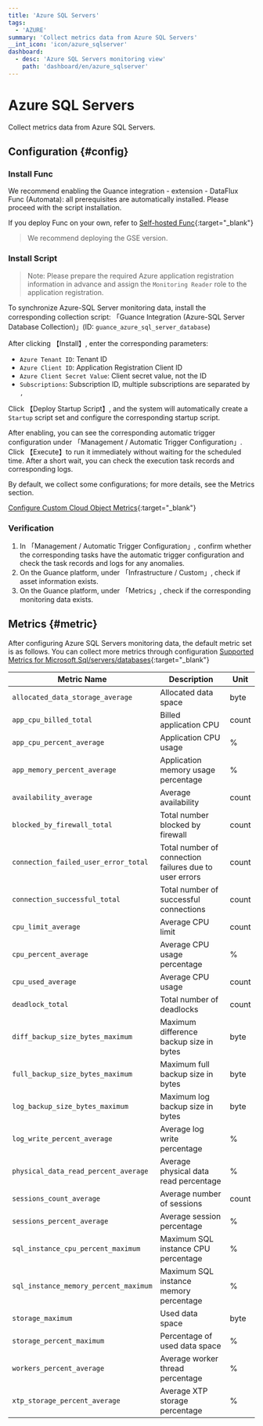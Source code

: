 ```yaml
---
title: 'Azure SQL Servers'
tags: 
  - 'AZURE'
summary: 'Collect metrics data from Azure SQL Servers'
__int_icon: 'icon/azure_sqlserver'
dashboard:
  - desc: 'Azure SQL Servers monitoring view'
    path: 'dashboard/en/azure_sqlserver'
---
```


<!-- markdownlint-disable MD025 -->
# Azure SQL Servers
<!-- markdownlint-enable -->

Collect metrics data from Azure SQL Servers.

## Configuration {#config}

### Install Func

We recommend enabling the Guance integration - extension - DataFlux Func (Automata): all prerequisites are automatically installed. Please proceed with the script installation.

If you deploy Func on your own, refer to [Self-hosted Func](https://func.guance.com/doc/script-market-guance-integration/){:target="_blank"}

> We recommend deploying the GSE version.

### Install Script

> Note: Please prepare the required Azure application registration information in advance and assign the `Monitoring Reader` role to the application registration.

To synchronize Azure-SQL Server monitoring data, install the corresponding collection script: 「Guance Integration (Azure-SQL Server Database Collection)」(ID: `guance_azure_sql_server_database`)

After clicking 【Install】, enter the corresponding parameters:

- `Azure Tenant ID`: Tenant ID
- `Azure Client ID`: Application Registration Client ID
- `Azure Client Secret Value`: Client secret value, not the ID
- `Subscriptions`: Subscription ID, multiple subscriptions are separated by `,`

Click 【Deploy Startup Script】, and the system will automatically create a `Startup` script set and configure the corresponding startup script.

After enabling, you can see the corresponding automatic trigger configuration under 「Management / Automatic Trigger Configuration」. Click 【Execute】to run it immediately without waiting for the scheduled time. After a short wait, you can check the execution task records and corresponding logs.

By default, we collect some configurations; for more details, see the Metrics section.

[Configure Custom Cloud Object Metrics](https://func.guance.com/doc/script-market-guance-azure-sql-server-database/){:target="_blank"}

### Verification

1. In 「Management / Automatic Trigger Configuration」, confirm whether the corresponding tasks have the automatic trigger configuration and check the task records and logs for any anomalies.
2. On the Guance platform, under 「Infrastructure / Custom」, check if asset information exists.
3. On the Guance platform, under 「Metrics」, check if the corresponding monitoring data exists.

## Metrics {#metric}

After configuring Azure SQL Servers monitoring data, the default metric set is as follows. You can collect more metrics through configuration [Supported Metrics for Microsoft.Sql/servers/databases](https://learn.microsoft.com/en-us/azure/azure-monitor/reference/supported-metrics/microsoft-sql-servers-databases-metrics){:target="_blank"}

| Metric Name | Description| Unit |
| ---- | ------ | ------ |
|`allocated_data_storage_average`|Allocated data space| byte|
|`app_cpu_billed_total`|Billed application CPU| count|
|`app_cpu_percent_average`|Application CPU usage| %|
|`app_memory_percent_average`|Application memory usage percentage| %|
|`availability_average`|Average availability| count|
|`blocked_by_firewall_total`|Total number blocked by firewall| count|
|`connection_failed_user_error_total`|Total number of connection failures due to user errors| count|
|`connection_successful_total`|Total number of successful connections| count|
|`cpu_limit_average`|Average CPU limit| count|
|`cpu_percent_average`|Average CPU usage percentage| %|
|`cpu_used_average`|Average CPU usage| count|
|`deadlock_total`|Total number of deadlocks| count|
|`diff_backup_size_bytes_maximum`|Maximum difference backup size in bytes| byte|
|`full_backup_size_bytes_maximum`|Maximum full backup size in bytes| byte|
|`log_backup_size_bytes_maximum`|Maximum log backup size in bytes| byte|
|`log_write_percent_average`|Average log write percentage| %|
|`physical_data_read_percent_average`|Average physical data read percentage| %|
|`sessions_count_average`|Average number of sessions| count|
|`sessions_percent_average`|Average session percentage| %|
|`sql_instance_cpu_percent_maximum`|Maximum SQL instance CPU percentage| %|
|`sql_instance_memory_percent_maximum`|Maximum SQL instance memory percentage| %|
|`storage_maximum`|Used data space| byte|
|`storage_percent_maximum`|Percentage of used data space| %|
|`workers_percent_average`|Average worker thread percentage| %|
|`xtp_storage_percent_average`|Average XTP storage percentage| %|